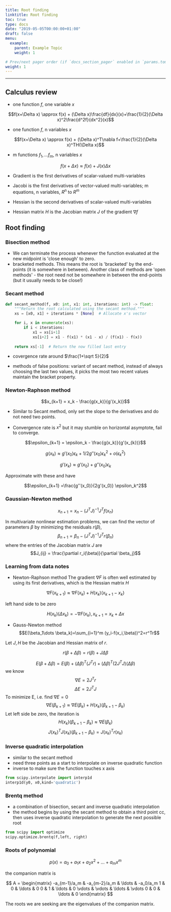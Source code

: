 ```yaml
---
title: Root finding
linktitle: Root finding
toc: true
type: docs
date: "2019-05-05T00:00:00+01:00"
draft: false
menu:
  example:
    parent: Example Topic
    weight: 1

# Prev/next pager order (if `docs_section_pager` enabled in `params.toml`)
weight: 1
---
```


<hr>

## Calculus review

- one function $f$, one variable $x$

$$f(x+\Delta x) \approx f(x) + (\Delta x)\frac{df}{dx}(x)+\frac{1}{2}(\Delta x)^2\frac{d^2f}{dx^2}(x)$$

- one function $f$, n variables $x$

$$f(x+\Delta x) \approx f(x) + (\Delta x)^T\nabla f+\frac{1}{2}(\Delta x)^TH(\Delta x)$$
 
- m functions $f_1,\dots f_m$, n variables $x$

$$f(x+\Delta x) \approx f(x) + J(x)\Delta x$$
 
- Gradient is the first derivatives of scalar-valued multi-variables

- Jacobi is the first derivatives of vector-valued multi-variables; m equations, n variables, $R^n$ to $R^m$

- Hessian is the second derivatives of scalar-valued multi-variables

- Hessian matrix $H$ is the Jacobian matrix $J$ of the gradient $\nabla f$
 
 
## Root finding
 
### Bisection method
 
- We can terminate the process whenever the function evaluated at the new midpoint is 'close enough' to zero.
- bracketed methods. This means the root is 'bracketed' by the end-points (it is somewhere in between). Another class of methods are 'open methods' - the root need not be somewhere in between the end-points (but it usually needs to be close!)

### Secant method

```python
def secant_method(f, x0: int, x1: int, iterations: int) -> float:
    """Return the root calculated using the secant method."""
    xs = [x0, x1] + iterations * [None]  # Allocate x's vector

    for i, x in enumerate(xs):
        if i < iterations:
            x1 = xs[i+1]
            xs[i+2] = x1 - f(x1) * (x1 - x) / (f(x1) - f(x))
    
    return xs[-1]  # Return the now filled last entry
```

- covergence rate around $\frac{1+\sqrt 5}{2}$

- methods of false positions: variant of secant method, instead of always choosing the last two values, it picks the most two recent values maintain the bracket property.


### Newton-Raphson method

$$x_{k+1} = x_k - \frac{g(x_k)}{g'(x_k)}$$

- Similar to Secant method, only set the slope to the derivatives and do not need two points.

- Convergence rate is $x^2$ but it may stumble on horizontal asymptote, fail to converge.

$$\epsilon_{k+1} = \epsilon_k - \frac{g(x_k)}{g'(x_{k})}$$

$$g(x_k) \approx g'(x_0)\epsilon_k + 1/2 g''(x_0)\epsilon_k^2 + o(\epsilon_k^2)$$

$$g'(x_k) \approx g'(x_0) + g''(x_0)\epsilon_k$$

Approximate with these and have

$$\epsilon_{k+1} =\frac{g''(x_0)}{2g'(x_0)} \epsilon_k^2$$

### Gaussian-Newton method
$$x_{n+1} = x_n - (J^TJ)^{-1}J^T f(x_n)$$

In multivariate nonlinear estimation problems, we can find the vector of parameters $\beta$ by minimizing the residuals $r(\beta)$, 
$$\beta_{n+1} = \beta_n - (J^TJ)^{-1}J^T r(\beta_n)$$
where the entries of the Jacobian matrix $J$ are
$$J_{ij} = \frac{\partial r_i(\beta)}{\partial \beta_j}$$

### Learning from data notes
- Newton-Raphson method
The gradient $\nabla F$ is often well estimated by using its first derivatives, which is the Hessian matrix $H$

$$\nabla F(x_{k+1}) \approx \nabla F(x_k) + H(x_k)(x_{k+1}-x_k)$$

left hand side to be zero

$$H(x_k)(\Delta x_k) = -\nabla F(x_k), x_{k+1}=x_k+\Delta x$$

- Gauss-Newton method
$$E(\beta_1\dots \beta_k)=\sum_{i=1}^m (y_i-f(x_i,\beta))^2=r^Tr$$

Let $J, H$ be the Jacobian and Hessian matrix of $r$.

$$r(\beta+\Delta\beta) = r(\beta) + J\Delta \beta$$

$$
E(\beta+\Delta\beta) = E(\beta)+(\Delta\beta)^T(J^Tr)+(\Delta\beta)^T(2J^TJ)(\Delta\beta)
$$
we know
$$\nabla E = 2J^Tr$$
$$\Delta E = 2J^TJ$$
To minimize E, i.e. find $\nabla E=0$
$$\nabla E(\beta_{k+1}) \approx \nabla E(\beta_k) + H(x_k)(\beta_{k+1}-\beta_k)$$
Let left side be zero, the iteration is
$$H(x_k)(\beta_{k+1}-\beta_k) \approx \nabla E(\beta_k)$$
$$J(x_k)^TJ(x_k)(\beta_{k+1}-\beta_k) = J(x_k)^Tr(x_k)$$

### Inverse quadratic interpolation
- similar to the secant method
- need three points as a start to interpolate on inverse quadratic function
- inverse to make sure the function touches x axis

```python
from scipy.interpolate import interp1d
interp1d(y0, x0,kind='quadratic')
```

### Brentq method
- a combination of bisection, secant and inverse quadratic interpolation
- the method begins by using the secant method to obtain a third point cc, then uses inverse quadratic interpolation to generate the next possible root
```python
from scipy import optimize
scipy.optimize.brentq(f,left, right)
```

### Roots of polynomial

$$p(x) = a_0 + a_1x + a_2 x^2 + \ldots + a_m x^m$$

the companion matrix is

$$
A = \begin{matrix}
-a_{m-1}/a_m & -a_{m-2}/a_m & \ldots & -a_0/a_m 
1 & 0 & \ldots & 0 
0 & 1 & \ldots & 0
\vdots & \vdots & \ldots & \vdots
0 & 0 & \ldots & 0
\end{matrix}
$$

The roots we are seeking are the eigenvalues of the companion matrix.
